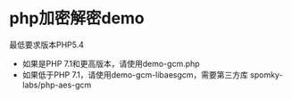 # php加密解密demo
最低要求版本PHP5.4

* 如果是PHP 7.1和更高版本，请使用demo-gcm.php
* 如果低于PHP 7.1，请使用demo-gcm-libaesgcm，需要第三方库 spomky-labs/php-aes-gcm